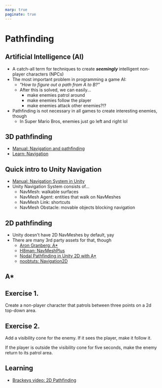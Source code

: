 ```yaml
---
marp: true
paginate: true
---
```

<!-- headingDivider: 3 -->
<!-- class: default -->
# Pathfinding

## Artificial Intelligence (AI)

* A catch-all term for techniques to create ***seemingly*** intelligent non-player characters (NPCs)
* The most important problem in programming a game AI:
  * *"How to figure out a path from A to B?"*
  * After this is solved, we can easily...
  	* make enemies patrol around
  	* make enemies follow the player
  	* make enemies attack other enemies?!?
* Pathfinding is not necessary in all games to create interesting enemies, though
  * In Super Mario Bros, enemies just go left and right lol

## 3D pathfinding

* [Manual: Navigation and pathfinding](https://docs.unity3d.com/Manual/Navigation.html)
* [Learn: Navigation](http://unity3d.com/learn/tutorials/topics/navigation)


## Quick intro to Unity Navigation

* [Manual: Navigation System in Unity](https://docs.unity3d.com/Manual/nav-NavigationSystem.html)
* Unity Navigation System consists of...
  * NavMesh: walkable surfaces
  * NavMesh Agent: entities that walk on NavMeshes
  * NavMesh Link: shortcuts
  * NavMesh Obstacle: movable objects blocking navigation
## 2D pathfinding

* Unity doesn't have 2D NavMeshes by default, yay
* There are many 3rd party assets for that, though
  * [Aron Granberg: A*](https://arongranberg.com/astar/)
  * [H8man: NavMeshPlus](https://github.com/h8man/NavMeshPlus)
  * [Nodal Pathfinding in Unity 2D with A*](http://www.jgallant.com/nodal-pathfinding-in-unity-2d-with-a-in-non-grid-based-games/)
  * [noobtuts: Navigation2D](https://noobtuts.com/unity/navigation2d)

## A*


## Exercise 1.

Create a non-player character that patrols between three points on a 2d top-down area.

## Exercise 2.

Add a visibility cone for the enemy. If it sees the player, make it follow it.

If the player is outside the visibility cone for five seconds, make the enemy return to its patrol area. 

## Learning

* [Brackeys video: 2D Pathfinding](https://www.youtube.com/watch?v=jvtFUfJ6CP8)

